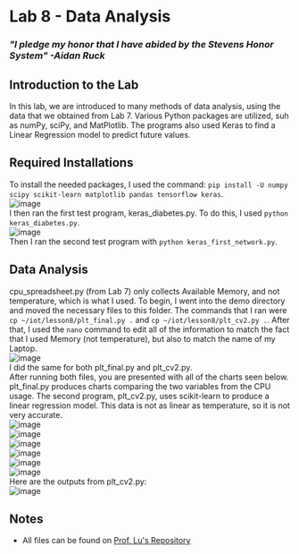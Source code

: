 # Lab 8 - Data Analysis
### *"I pledge my honor that I have abided by the Stevens Honor System" -Aidan Ruck*

## Introduction to the Lab
In this lab, we are introduced to many methods of data analysis, using the data that we obtained from Lab 7. Various Python packages are utilized, suh as numPy, sciPy, and MatPlotlib. The programs also used Keras to find a Linear Regression model to predict future values.

## Required Installations
To install the needed packages, I used the command: `pip install -U numpy scipy scikit-learn matplotlib pandas tensorflow keras`.  
![image](https://github.com/user-attachments/assets/34b512bc-a3af-4dee-81e8-ce4881d78156)  
I then ran the first test program, keras_diabetes.py. To do this, I used `python keras_diabetes.py`.  
![image](https://github.com/user-attachments/assets/8685f53c-4d39-4213-927a-f139d91d0285)  
Then I ran the second test program with `python keras_first_network.py`.

## Data Analysis
cpu_spreadsheet.py (from Lab 7) only collects Available Memory, and not temperature, which is what I used. To begin, I went into the demo directory and moved the necessary files to this folder. The commands that I ran were `cp ~/iot/lesson8/plt_final.py .` and `cp ~/iot/lesson8/plt_cv2.py .`. After that, I used the `nano` command to edit all of the information to match the fact that I used Memory (not temperature), but also to match the name of my Laptop.  
![image](https://github.com/user-attachments/assets/d4dbc368-a028-43ad-be75-711fb1b703b6)  
I did the same for both plt_final.py and plt_cv2.py.  
After running both files, you are presented with all of the charts seen below. plt_final.py produces charts comparing the two variables from the CPU usage. The second program, plt_cv2.py, uses scikit-learn to produce a linear regression model. This data is not as linear as temperature, so it is not very accurate.  
![image](https://github.com/user-attachments/assets/a2dc1907-6722-42cf-bfce-f49f84a69e41)  
![image](https://github.com/user-attachments/assets/6f692518-3a37-457d-8bdc-68312ecb3870)  
![image](https://github.com/user-attachments/assets/b2b92d56-9191-4408-85ab-859b535f70a9)  
![image](https://github.com/user-attachments/assets/e0f88bef-4882-4914-b767-df7af6384a40)  
![image](https://github.com/user-attachments/assets/314447d9-bc0b-43d1-be88-9b503326219b)  
![image](https://github.com/user-attachments/assets/d7fac393-2793-4bb9-87e5-c5ecfa4ff7d4)  
Here are the outputs from plt_cv2.py:  
![image](https://github.com/user-attachments/assets/aec4fc9e-bfba-4a44-a892-21d2e1b8b88e)  

## Notes
* All files can be found on [Prof. Lu's Repository](https://github.com/kevinwlu/iot/tree/master/lesson8)
